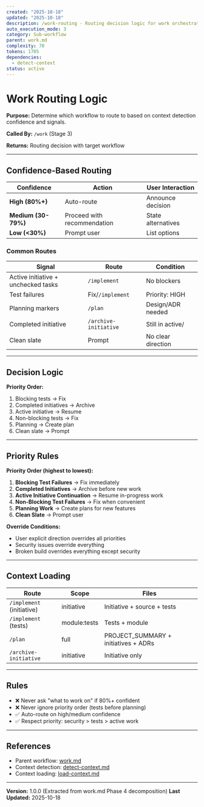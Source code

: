 ```yaml
---
created: "2025-10-18"
updated: "2025-10-18"
description: /work-routing - Routing decision logic for work orchestration
auto_execution_mode: 3
category: Sub-workflow
parent: work.md
complexity: 70
tokens: 1705
dependencies:
  - detect-context
status: active
---
```


# Work Routing Logic

**Purpose:** Determine which workflow to route to based on context detection confidence and signals.

**Called By:** `/work` (Stage 3)

**Returns:** Routing decision with target workflow

---

## Confidence-Based Routing

| Confidence | Action | User Interaction |
|------------|--------|------------------|
| **High (80%+)** | Auto-route | Announce decision |
| **Medium (30-79%)** | Proceed with recommendation | State alternatives |
| **Low (<30%)** | Prompt user | List options |

### Common Routes

| Signal | Route | Condition |
|--------|-------|-----------|  
| Active initiative + unchecked tasks | `/implement` | No blockers |
| Test failures | Fix/`/implement` | Priority: HIGH |
| Planning markers | `/plan` | Design/ADR needed |
| Completed initiative | `/archive-initiative` | Still in active/ |
| Clean slate | Prompt | No clear direction |

---

## Decision Logic

**Priority Order:**

1. Blocking tests → Fix
2. Completed initiatives → Archive
3. Active initiative → Resume
4. Non-blocking tests → Fix
5. Planning → Create plan
6. Clean slate → Prompt

---

## Priority Rules

**Priority Order (highest to lowest):**

1. **Blocking Test Failures** → Fix immediately
2. **Completed Initiatives** → Archive before new work
3. **Active Initiative Continuation** → Resume in-progress work
4. **Non-Blocking Test Failures** → Fix when convenient
5. **Planning Work** → Create plans for new features
6. **Clean Slate** → Prompt user

**Override Conditions:**

- User explicit direction overrides all priorities
- Security issues override everything
- Broken build overrides everything except security

---

## Context Loading

| Route | Scope | Files |
|-------|-------|-------|
| `/implement` (initiative) | initiative | Initiative + source + tests |
| `/implement` (tests) | module:tests | Tests + module |
| `/plan` | full | PROJECT_SUMMARY + initiatives + ADRs |
| `/archive-initiative` | initiative | Initiative only |

---

## Rules

- ❌ Never ask "what to work on" if 80%+ confident
- ❌ Never ignore priority order (tests before planning)
- ✅ Auto-route on high/medium confidence
- ✅ Respect priority: security > tests > active work

---

## References

- Parent workflow: [work.md](./work.md)
- Context detection: [detect-context.md](./detect-context.md)
- Context loading: [load-context.md](./load-context.md)

---

**Version:** 1.0.0 (Extracted from work.md Phase 4 decomposition)
**Last Updated:** 2025-10-18
